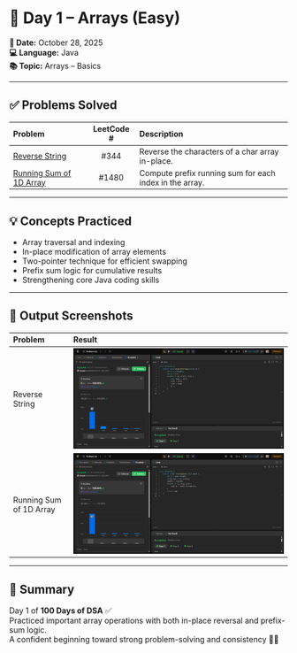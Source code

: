 # 🧠 Day 1 – Arrays (Easy)

**📅 Date:** October 28, 2025  
**💻 Language:** Java  
**📚 Topic:** Arrays – Basics

---

## ✅ Problems Solved
| Problem | LeetCode # | Description |
|:--|:--:|:--|
| [Reverse String](https://leetcode.com/problems/reverse-string/) | #344 | Reverse the characters of a char array in-place. |
| [Running Sum of 1D Array](https://leetcode.com/problems/running-sum-of-1d-array/) | #1480 | Compute prefix running sum for each index in the array. |

---

## 💡 Concepts Practiced
- Array traversal and indexing  
- In-place modification of array elements  
- Two-pointer technique for efficient swapping  
- Prefix sum logic for cumulative results  
- Strengthening core Java coding skills  

---

## 🧩 Output Screenshots
| Problem | Result |
|:--|:--|
| Reverse String | ![ReverseString_result](./reverseString.png) |
| Running Sum of 1D Array | ![RunningSum_result](./runningSumOf1DArray.png) |

---

## 🏁 Summary
Day 1 of **100 Days of DSA** ✅  
Practiced important array operations with both in-place reversal and prefix-sum logic.  
A confident beginning toward strong problem-solving and consistency 🚀💪
